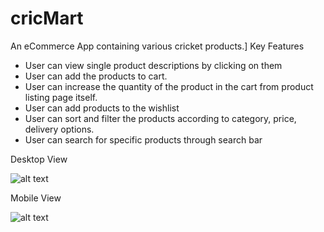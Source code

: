 # cricMart
An eCommerce App containing various cricket products.]
Key Features
- User can view single product descriptions by clicking on them
- User can add the products to cart.
- User can increase the quantity of the product in the cart from product listing page itself.
- User can add products to the wishlist
- User can sort and filter the products according to category, price, delivery options.
- User can search for specific products through search bar

Desktop View

![alt text](https://res.cloudinary.com/ankitneog/image/upload/v1627050222/Desktop_View_jeblqw.png)

Mobile View

![alt text](https://res.cloudinary.com/ankitneog/image/upload/v1627050215/Mobile_View_bmpsb4.png)
